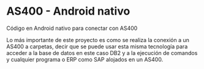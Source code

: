 AS400 - Android nativo
======

Código en Android nativo para conectar con AS400

Lo más importante de este proyecto es como se realiza la conexión a un AS400 a carpetas,
decir que se puede usar esta misma tecnología para acceder a la base de datos en este caso DB2 
y a la ejecución de comandos y cualquier programa o ERP como SAP alojados en un AS400.
